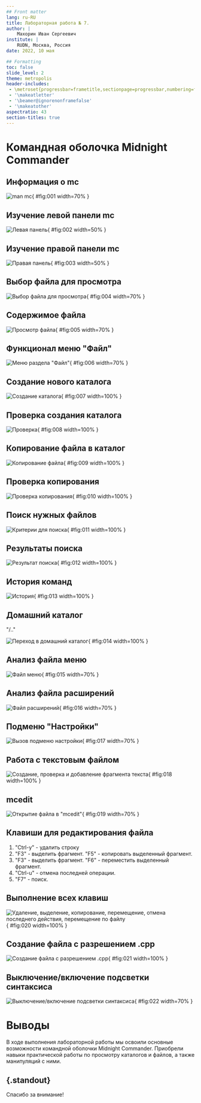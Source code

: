 ```yaml
---
## Front matter
lang: ru-RU
title: Лабораторная работа № 7.
author: |
	Махорин Иван Сергеевич
institute: |
	RUDN, Москва, Россия
date: 2022, 10 мая

## Formatting
toc: false
slide_level: 2
theme: metropolis
header-includes: 
 - \metroset{progressbar=frametitle,sectionpage=progressbar,numbering=fraction}
 - '\makeatletter'
 - '\beamer@ignorenonframefalse'
 - '\makeatother'
aspectratio: 43
section-titles: true
---
```


# Командная оболочка Midnight Commander

## Информация о mc

![man mc](image/1.png){ #fig:001 width=70% }

## Изучение левой панели mc

![Левая панель](image/2.png){ #fig:002 width=50% }

## Изучение правой панели mc

![Правая панель](image/3.png){ #fig:003 width=50% }

## Выбор файла для просмотра 

![Выбор файла для просмотра](image/4.png){ #fig:004 width=70% }

## Содержимое файла

![Просмотр файла](image/5.png){ #fig:005 width=70% }

## Функционал меню "Файл"

![Меню раздела "Файл"](image/6.png){ #fig:006 width=70% }

## Создание нового каталога

![Создание каталога](image/7.png){ #fig:007 width=100% }

## Проверка создания каталога
	
![Проверка](image/8.png){ #fig:008 width=100% }

## Копирование файла в каталог 

![Копирование файла](image/9.png){ #fig:009 width=100% }

## Проверка копирования

![Проверка копирования](image/10.png){ #fig:010 width=100% }

## Поиск нужных файлов

![Критерии для поиска](image/11.png){ #fig:011 width=100% }

## Результаты поиска
    	
![Результат поиска](image/12.png){ #fig:012 width=100% }

## История команд

![История](image/13.png){ #fig:013 width=100% }

## Домашний каталог

 "/.." 

![Переход в домашний каталог](image/14.png){ #fig:014 width=100% }

## Анализ файла меню 

![Файл меню](image/15.png){ #fig:015 width=70% }

## Анализ файла расширений

![Файл расширений](image/16.png){ #fig:016 width=70% }

## Подменю "Настройки"

![Вызов подменю настройки](image/17.png){ #fig:017 width=70% }

## Работа с текстовым файлом

![Создание, проверка и добавление фрагмента текста](image/18.png){ #fig:018 width=100% }

## mcedit

![Открытие файла в "mcedit"](image/19.png){ #fig:019 width=70% }

## Клавиши для редактирования файла

1. "Ctrl-y" - удалить строку
2. "F3" - выделить фрагмент. "F5" - копировать выделенный фрагмент.
3. "F3" - выделить фрагмент. "F6" - переместить выделенный фрагмент.
4. "Ctrl-u" - отмена последней операции.
5. "F7" - поиск.

## Выполнение всех клавиш

![Удаление, выделение, копирование, перемещение, отмена последнего действия, перемещение по файлу](image/20.png){ #fig:020 width=100% }

## Создание файла с разрешением .cpp

![Создание файла с разрешением .cpp](image/21.png){ #fig:021 width=100% }

## Выключение/включение подсветки синтаксиса

![Выключение/включение подсветки синтаксиса](image/22.png){ #fig:022 width=70% }

# Выводы

В ходе выполнения лабораторной работы мы освоили основные возможности командной оболочки Midnight Commander. Приобрели навыки практической работы по просмотру каталогов и файлов, а также манипуляций с ними.


## {.standout}

Спасибо за внимание!
